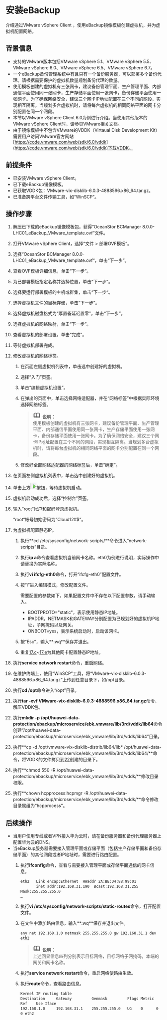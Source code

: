 # 安装eBackup<a name="cbr_03_0060"></a>

介绍通过VMware vSphere Client ，使用eBackup镜像模板创建虚拟机，并为虚拟机配置网络。

## 背景信息<a name="zh-cn_topic_0174625071_section141721547194214"></a>

-   支持的VMware版本包括VMware vSphere 5.1、VMware vSphere 5.5、VMware vSphere 6.0、VMware vSphere 6.5、VMware vSphere 6.7。
-   一个eBackup备份管理系统中有且只有一个备份服务器，可以部署多个备份代理。请根据需要保护的虚拟机数量规划备份代理的数量。
-   使用模板创建的虚拟机有三张网卡，建议备份管理平面、生产管理平面、内部通信平面使用同一张网卡，生产存储平面使用一张网卡，备份存储平面使用一张网卡。为了确保网络安全，建议三个网卡IP地址配置在三个不同的网段，实现相互隔离。当规划多台虚拟机时，请将每台虚拟机的相同网络平面的网卡分别配置在同一个网段。
-   本节以VMware vSphere Client 6.0为例进行介绍。当使用其他版本的VMware vSphere Client时，请参见VMware相关文档。
-   由于镜像模板中不包含VMware的VDDK（Virtaual Disk Development Kit）需要用户访问VMware官方网站[https://code.vmware.com/web/sdk/6.0/vddk](https://code.vmware.com/web/sdk/6.0/vddk)下载VDDK。

## 前提条件<a name="zh-cn_topic_0174625071_section973862813353"></a>

-   已安装VMware vSphere Client。
-   已下载eBackup镜像模板。
-   已获取VDDK包：VMware-vix-disklib-6.0.3-4888596.x86\_64.tar.gz。
-   已准备跨平台文件传输工具，如“WinSCP”。

## 操作步骤<a name="zh-cn_topic_0174625071_section11590154583611"></a>

1.  解压已下载的eBackup镜像模板包，获得“OceanStor BCManager 8.0.0-LHC01\_eBackup\_VMware\_template.ovf”文件。
2.  打开VMware vSphere Client，选择“文件 \> 部署OVF模板”。
3.  选择“OceanStor BCManager 8.0.0-LHC01\_eBackup\_VMware\_template.ovf“，单击“下一步”。
4.  查看OVF模板详细信息，单击“下一步”。
5.  为已部署模板指定名称并选择位置，单击“下一步”。
6.  选择要运行部署模板的主机或群集，单击“下一步“。
7.  选择虚拟机文件的目标存储，单击“下一步”。
8.  选择虚拟机磁盘格式为“厚置备延迟置零”，单击“下一步”。
9.  选择虚拟机的网络映射，单击“下一步”。
10. 查看虚拟机的部署设置，单击“完成”。
11. 等待虚拟机部署完成。
12. 修改虚拟机的网络标签。
    1.  在页面左侧虚拟机列表中，单击选中创建好的虚拟机。
    2.  选择“入门”页签。
    3.  单击“编辑虚拟机设置”。
    4.  在弹出的页面中，单击选择网络适配器，并在“网络标签”中根据实际环境选择网络标签。

        >![](public_sys-resources/icon-note.gif) **说明：**   
        >使用模板创建的虚拟机有三张网卡，建议备份管理平面、生产管理平面、内部通信平面使用同一张网卡，生产存储平面使用一张网卡，备份存储平面使用一张网卡。为了确保网络安全，建议三个网卡IP地址配置在三个不同的网段，实现相互隔离。当规划多台虚拟机时，请将每台虚拟机的相同网络平面的网卡分别配置在同一个网段。  

    5.  修改好全部网络适配器的网络标签后，单击“确定”。

13. 在页面左侧虚拟机列表中，单击选中创建好的虚拟机。
14. 单击上方![](figures/icon-start.png)按钮，等待虚拟机启动。
15. 虚拟机启动成功后，选择“控制台”页签。
16. 输入“root“帐户和密码登录虚拟机。

    “root“帐号初始密码为“Cloud12\#$“。

17. 为虚拟机配置静态IP。
    1.  执行**cd /etc/sysconfig/network-scripts/**命令进入“network-scripts”目录。
    2.  执行**ip a**命令查看虚拟机当前网卡名称。eth0为例进行说明，实际操作中请替换为实际名称。
    3.  <a name="zh-cn_topic_0174625071_li68117292492"></a>执行**vi ifcfg-eth0**命令，打开“ifcfg-eth0”配置文件。
    4.  按“i”进入编辑模式，修改配置文件。

        需要配置的参数如下，如果配置文件中不存在以下配置参数，请手动输入。

        -   BOOTPROTO="static"，表示使用静态IP地址。
        -   IPADDR，NETMASK和GATEWAY分别配置为已规划好的虚拟机IP地址，子网掩码以及网关。
        -   ONBOOT=yes，表示系统启动时，启动该网卡。

    5.  <a name="zh-cn_topic_0174625071_li13683113875018"></a>按“Esc”，输入**:wq**保存并退出。
    6.  重复[17.c](#zh-cn_topic_0174625071_li68117292492)\~[17.e](#zh-cn_topic_0174625071_li13683113875018)为其他网卡配置静态IP地址。

18. 执行**service network restart**命令，重启网络。
19. 在维护终端上，使用“WinSCP”工具，将“VMware-vix-disklib-6.0.3-4888596.x86\_64.tar.gz”上传到任意目录下，如/opt目录。
20. 执行**cd /opt**命令进入“/opt”目录。
21. 执行**tar -xvf VMware-vix-disklib-6.0.3-4888596.x86\_64.tar.gz**命令，解压VDDK包。
22. <a name="zh-cn_topic_0174625071_li19212134210118"></a>执行**mkdir -p /opt/huawei-data-protection/ebackup/microservice/ebk\_vmware/lib/3rd/vddk/lib64**命令创建“/opt/huawei-data-protection/ebackup/microservice/ebk\_vmware/lib/3rd/vddk/lib64”目录。
23. 执行**cp -d /opt/vmware-vix-disklib-distrib/lib64/lib\* /opt/huawei-data-protection/ebackup/microservice/ebk\_vmware/lib/3rd/vddk/lib64/**命令，将VDDK的文件拷贝到[22](#zh-cn_topic_0174625071_li19212134210118)创建的目录下。
24. 执行**chmod 550 -R /opt/huawei-data-protection/ebackup/microservice/ebk\_vmware/lib/3rd/vddk/**修改目录权限。
25. 执行**chown hcpprocess:hcpmgr -R /opt/huawei-data-protection/ebackup/microservice/ebk\_vmware/lib/3rd/vddk/**命令修改目录属组为“hcpprocess”。

## 后续操作<a name="zh-cn_topic_0174625071_section7331935171715"></a>

-   当用户使用专线或者VPN接入华为云时，请在备份服务器和备份代理服务器上配置华为云的DNS。
-   当eBackup服务器需要接入管理平面或存储平面（包括生产存储平面和备份存储平面）的其他网段或者IP地址时，需要进行路由配置。
    1.  执行**ifconfig**命令，查看与需要接入管理平面或存储平面通信的网卡信息。

        ```
        eth2   Link encap:Ethernet  HWaddr 2A:BE:D4:88:99:01   
               inet addr:192.168.31.190  Bcast:192.168.31.255  Mask:255.255.255.0 
        …
        ```

    2.  执行**vi  /etc/sysconfig/network-scripts/static-routes**命令，打开配置文件。
    3.  在文件中添加路由信息，输入**:wq**保存并退出文件。

        ```
        any net 192.168.1.0 netmask 255.255.255.0 gw 192.168.31.1 dev eth2
        ```

        >![](public_sys-resources/icon-note.gif) **说明：**   
        >上述回显信息四列分别表示目标网络，目标网络子网掩码，本端的网关和网卡名称。  

    4.  执行**service network restart**命令，重启网络使路由生效。
    5.  执行**route**命令，查看路由信息。

        ```
        Kernel IP routing table 
        Destination     Gateway         Genmask         Flags Metric Ref    Use Iface 
        192.168.1.0     192.168.31.1    255.255.255.0   UG    0      0        0 eth2
        ```



